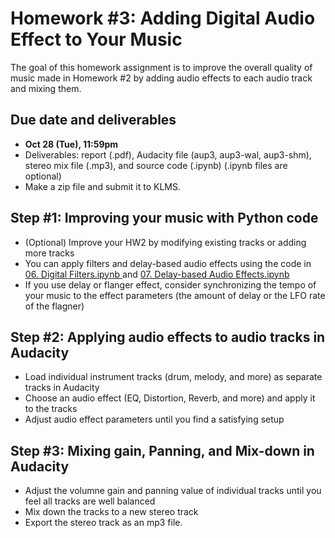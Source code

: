# Homework #3: Adding Digital Audio Effect to Your Music

The goal of this homework assignment is to improve the overall quality of music made in Homework #2 by adding audio effects to each audio track and mixing them.   

## Due date and deliverables
- **Oct 28 (Tue), 11:59pm** 
- Deliverables: report (.pdf), Audacity file (aup3, aup3-wal, aup3-shm), stereo mix file (.mp3), and source code (.ipynb) (.ipynb files are optional) 
- Make a zip file and submit it to KLMS.

## Step #1: Improving your music with Python code 
- (Optional) Improve your HW2 by modifying existing tracks or adding more tracks
- You can apply filters and delay-based audio effects using the code in <a href="https://github.com/juhannam/ctp431-2025/blob/main/python/06.%20Digital%20Filters.ipynb"> 06. Digital Filters.ipynb </a> and <a href="https://github.com/juhannam/ctp431-2025/blob/main/python/07.%20Delay-based%20Audio%20Effects.ipynb"> 07. Delay-based Audio Effects.ipynb </a> 
- If you use delay or flanger effect, consider synchronizing the tempo of your music to the effect parameters (the amount of delay or the LFO rate of the flagner) 

## Step #2: Applying audio effects to audio tracks in Audacity 
- Load individual instrument tracks (drum, melody, and more) as separate tracks in Audacity 
- Choose an audio effect (EQ, Distortion, Reverb, and more) and apply it to the tracks  
- Adjust audio effect parameters until you find a satisfying setup 

## Step #3: Mixing gain, Panning, and Mix-down in Audacity 
- Adjust the volumne gain and panning value of individual tracks until you feel all tracks are well balanced
- Mix down the tracks to a new stereo track
- Export the stereo track as an mp3 file.



